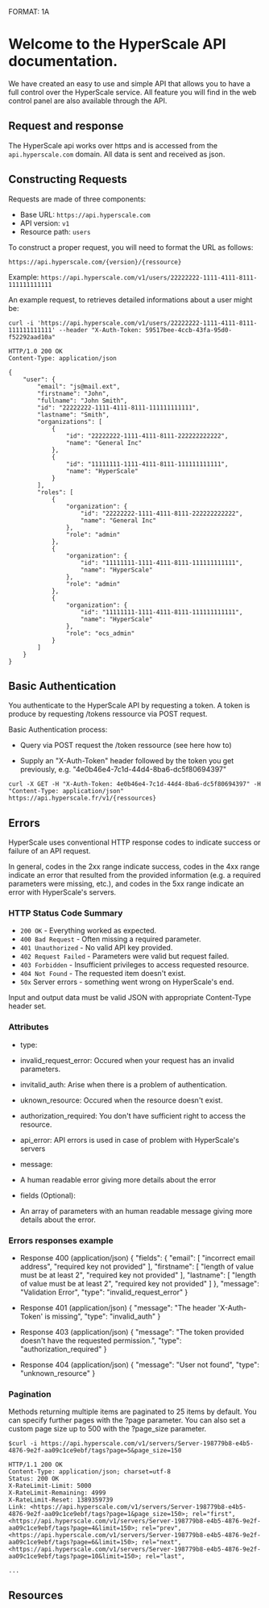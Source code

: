 FORMAT: 1A

# Welcome to the HyperScale API documentation.

We have created an easy to use and simple API that allows you to have a full control over the HyperScale service. All feature you will find in the web control panel are also available through the API.

## Request and response

The HyperScale api works over https and is accessed from the `api.hyperscale.com` domain. All data is sent and received as json.

## Constructing Requests

Requests are made of three components:

- Base URL: `https://api.hyperscale.com`
- API version: `v1`
- Resource path: `users`

To construct a proper request, you will need to format the URL as follows:

`https://api.hyperscale.com/{version}/{ressource}`

Example: `https://api.hyperscale.com/v1/users/22222222-1111-4111-8111-111111111111`

An example request, to retrieves detailed informations about a user might be:

```
curl -i 'https://api.hyperscale.com/v1/users/22222222-1111-4111-8111-111111111111' --header "X-Auth-Token: 59517bee-4ccb-43fa-95d0-f52292aad10a"

HTTP/1.0 200 OK
Content-Type: application/json

{
    "user": {
        "email": "js@mail.ext",
        "firstname": "John",
        "fullname": "John Smith",
        "id": "22222222-1111-4111-8111-111111111111",
        "lastname": "Smith",
        "organizations": [
            {
                "id": "22222222-1111-4111-8111-222222222222",
                "name": "General Inc"
            },
            {
                "id": "11111111-1111-4111-8111-111111111111",
                "name": "HyperScale"
            }
        ],
        "roles": [
            {
                "organization": {
                    "id": "22222222-1111-4111-8111-222222222222",
                    "name": "General Inc"
                },
                "role": "admin"
            },
            {
                "organization": {
                    "id": "11111111-1111-4111-8111-111111111111",
                    "name": "HyperScale"
                },
                "role": "admin"
            },
            {
                "organization": {
                    "id": "11111111-1111-4111-8111-111111111111",
                    "name": "HyperScale"
                },
                "role": "ocs_admin"
            }
        ]
    }
}
```

## Basic Authentication

You authenticate to the HyperScale API by requesting a token. A token is produce by requesting /tokens ressource via POST request.

Basic Authentication process:

- Query via POST request the /token ressource (see here how to)

- Supply an "X-Auth-Token" header followed by the token you get previously, e.g. "4e0b46e4-7c1d-44d4-8ba6-dc5f80694397"

```
curl -X GET -H "X-Auth-Token: 4e0b46e4-7c1d-44d4-8ba6-dc5f80694397" -H "Content-Type: application/json" https://api.hyperscale.fr/v1/{ressources}
```

## Errors

HyperScale uses conventional HTTP response codes to indicate success or failure of an API request.

In general, codes in the 2xx range indicate success, codes in the 4xx range indicate an error that resulted from the provided information (e.g. a required parameters were missing, etc.), and codes in the 5xx range indicate an error with HyperScale's servers.

### HTTP Status Code Summary

- `200 OK` - Everything worked as expected.
- `400 Bad Request` - Often missing a required parameter.
- `401 Unauthorized` - No valid API key provided.
- `402 Request Failed` - Parameters were valid but request failed.
- `403 Forbidden` - Insufficient privileges to access requested resource.
- `404 Not Found` - The requested item doesn't exist.
- `50x` Server errors - something went wrong on HyperScale's end.

Input and output data must be valid JSON with appropriate Content-Type header set.

### Attributes

- type:
 
 - invalid_request_error: Occured when your request has an invalid parameters.
 - invitalid_auth: Arise when there is a problem of authentication.
 - uknown_resource: Occured when the resource doesn't exist.
 - authorization_required: You don't have sufficient right to access the resource.
 - api_error: API errors is used in case of problem with HyperScale's servers

- message:
 
 - A human readable error giving more details about the error

- fields (Optional):

 - An array of parameters with an human readable message giving more details about the error.

### Errors responses example 

+ Response 400 (application/json)
        {
            "fields": {
                "email": [
                    "incorrect email address",
                    "required key not provided"
                ],
                "firstname": [
                    "length of value must be at least 2",
                    "required key not provided"
                ],
                "lastname": [
                    "length of value must be at least 2",
                    "required key not provided"
                ]
            },
            "message": "Validation Error",
            "type": "invalid_request_error"
        }

+ Response 401 (application/json)
        {
            "message": "The header 'X-Auth-Token' is missing",
            "type": "invalid_auth"
        }

+ Response 403 (application/json)
        {
          "message": "The token provided doesn't have the requested permission.",
          "type": "authorization_required"
        }

+ Response 404 (application/json)
        {
            "message": "User not found",
            "type": "unknown_resource"
        }

### Pagination

Methods returning multiple items are paginated to 25 items by default.
You can specify further pages with the ?page parameter. You can also set a custom page size up to 500 with the ?page_size parameter.

```
$curl -i https://api.hyperscale.com/v1/servers/Server-198779b8-e4b5-4876-9e2f-aa09c1ce9ebf/tags?page=5&page_size=150

HTTP/1.1 200 OK
Content-Type: application/json; charset=utf-8
Status: 200 OK
X-RateLimit-Limit: 5000
X-RateLimit-Remaining: 4999
X-RateLimit-Reset: 1389359739
Link: <https://api.hyperscale.com/v1/servers/Server-198779b8-e4b5-4876-9e2f-aa09c1ce9ebf/tags?page=1&page_size=150>; rel="first", <https://api.hyperscale.com/v1/servers/Server-198779b8-e4b5-4876-9e2f-aa09c1ce9ebf/tags?page=4&limit=150>; rel="prev", <https://api.hyperscale.com/v1/servers/Server-198779b8-e4b5-4876-9e2f-aa09c1ce9ebf/tags?page=6&limit=150>; rel="next", <https://api.hyperscale.com/v1/servers/Server-198779b8-e4b5-4876-9e2f-aa09c1ce9ebf/tags?page=10&limit=150>; rel="last",

...
```

## Resources

